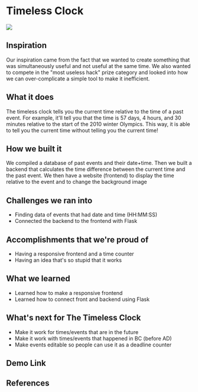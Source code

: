 # Timeless Clock
![](https://github.com/ryan-lam/TimelessClock/blob/main/logo.jpg)
## Inspiration
Our inspiration came from the fact that we wanted to create something that was simultaneously useful and not useful at the same time. We also wanted to compete in the "most useless hack" prize category and looked into how we can over-complicate a simple tool to make it inefficient.

## What it does
The timeless clock tells you the current time relative to the time of a past event. For example, it'll tell you that the time is 57 days, 4 hours, and 30 minutes relative to the start of the 2010 winter Olympics. This way, it is able to tell you the current time without telling you the current time!

## How we built it
We compiled a database of past events and their date+time. Then we built a backend that calculates the time difference between the current time and the past event. We then have a website (frontend) to display the time relative to the event and to change the background image

## Challenges we ran into
- Finding data of events that had date and time (HH:MM:SS)
- Connected the backend to the frontend with Flask

## Accomplishments that we're proud of
- Having a responsive frontend and a time counter
- Having an idea that's so stupid that it works

## What we learned
- Learned how to make a responsive frontend
- Learned how to connect front and backend using Flask

## What's next for The Timeless Clock
- Make it work for times/events that are in the future
- Make it work with times/events that happened in BC (before AD)
- Make events editable so people can use it as a deadline counter

## Demo Link


## References
